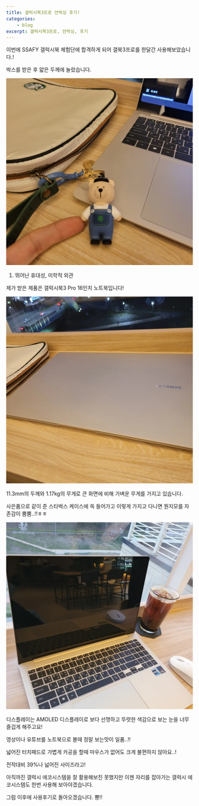 ```yaml
---
title: 갤럭시북3프로 언박싱 후기!
categories:
    - blog
excerpt: 갤럭시북3프로, 언박싱, 후기
---
```


이번에 SSAFY 갤럭시북 체험단에 합격하게 되어 갤북3프로를 한달간 사용해보았습니다.!

박스를 받은 후 얇은 두께에 놀랐습니다.

![img1](assets\images\posts_img\reviewimg\IMG_20230331_201652_791.jpg)

1. 뛰어난 휴대성, 미학적 외관

제가 받은 제품은 갤럭시북3 Pro 16인치 노트북입니다!

![img2](assets\images\posts_img\reviewimg\IMG_20230331_201652_926.jpg)

11.3mm의 두께와 1.17kg의 무게로 큰 화면에 비해 가벼운 무게를 가지고 있습니다.

사은품으로 같이 준 스타벅스 케이스에 쏙 들어가고 이렇게 가지고 다니면 뭔지모를 자존감이 뿜뿜..!!ㅎㅎ

![img3](assets\images\posts_img\reviewimg\IMG_20230331_201652_974_1.jpg)

디스플레이는 AMOLED 디스플레이로 보다 선명하고 뚜렷한 색감으로 보는 눈을 너무 즐겁게 해주고요!

영상이나 유튜브를 노트북으로 볼때 정말 보는맛이 일품..!!

넓어진 터치패드로 가볍게 카공을 할때 마우스가 없어도 크게 불편하지 않아요..!

전작대비 39%나 넓어진 사이즈라고!

아직까진 갤럭시 에코시스템을 잘 활용해보진 못했지만 이젠 자리를 잡아가는 갤럭시 에코시스템도 한번 사용해 보아야겠습니다.

그럼 이후에 사용후기로 돌아오겠습니다. 뿅!!
